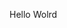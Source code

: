 Hello Wolrd





































































































































































































































































































































































































































































































































































































































































































































































































































































































































































































































































































































































































































































































































































































































































































































































































































































































































































































































































































































































































































































































































































































































































































































































































































































































































































































































